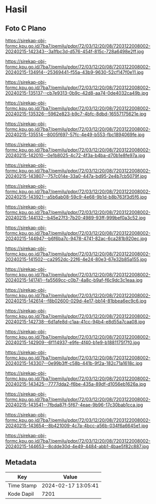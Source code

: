 # Hasil

## Foto C Plano

https://sirekap-obj-formc.kpu.go.id/7ba7/pemilu/pdpr/72/03/12/20/08/7203122008002-20240215-142343--3a1fbc3d-d576-454f-815c-728a6498e2ff.jpg

https://sirekap-obj-formc.kpu.go.id/7ba7/pemilu/pdpr/72/03/12/20/08/7203122008002-20240215-134914--25369441-f55a-43b9-9630-52cf147f0e11.jpg

https://sirekap-obj-formc.kpu.go.id/7ba7/pemilu/pdpr/72/03/12/20/08/7203122008002-20240215-135137--cb7e9313-0b9c-42d8-aa74-0de4032ca49b.jpg

https://sirekap-obj-formc.kpu.go.id/7ba7/pemilu/pdpr/72/03/12/20/08/7203122008002-20240215-135326--5962e823-b9c7-4bfc-8dbd-16557175621e.jpg

https://sirekap-obj-formc.kpu.go.id/7ba7/pemilu/pdpr/72/03/12/20/08/7203122008002-20240215-135514--8005f697-57fc-4e49-b553-fbc1894069fe.jpg

https://sirekap-obj-formc.kpu.go.id/7ba7/pemilu/pdpr/72/03/12/20/08/7203122008002-20240215-142010--0e1b8025-4c72-4f3a-b4ba-d70b1e8fe97a.jpg

https://sirekap-obj-formc.kpu.go.id/7ba7/pemilu/pdpr/72/03/12/20/08/7203122008002-20240215-143807--757c014e-33a0-447a-bd95-2e4b7cb5079f.jpg

https://sirekap-obj-formc.kpu.go.id/7ba7/pemilu/pdpr/72/03/12/20/08/7203122008002-20240215-143921--a5b6ab08-59c9-4e68-9b1d-b8b763f3d5f6.jpg

https://sirekap-obj-formc.kpu.go.id/7ba7/pemilu/pdpr/72/03/12/20/08/7203122008002-20240215-144132--b45e27f3-7b20-4989-93ff-999bef0a3c52.jpg

https://sirekap-obj-formc.kpu.go.id/7ba7/pemilu/pdpr/72/03/12/20/08/7203122008002-20240215-144947--b6f6ba7c-9478-4741-82ac-6ca281b920ec.jpg

https://sirekap-obj-formc.kpu.go.id/7ba7/pemilu/pdpr/72/03/12/20/08/7203122008002-20240215-141502--ca2952dc-22f6-4e24-80e3-67e32b85a155.jpg

https://sirekap-obj-formc.kpu.go.id/7ba7/pemilu/pdpr/72/03/12/20/08/7203122008002-20240215-141741--fa5569cc-c0b7-4a8c-b9af-f6c9dc3c1eaa.jpg

https://sirekap-obj-formc.kpu.go.id/7ba7/pemilu/pdpr/72/03/12/20/08/7203122008002-20240215-142614--f8b02600-029d-4e17-bb14-81bbea6ec9c6.jpg

https://sirekap-obj-formc.kpu.go.id/7ba7/pemilu/pdpr/72/03/12/20/08/7203122008002-20240215-142738--6d1afe8d-c1aa-41cc-94b4-e8d55a7caa08.jpg

https://sirekap-obj-formc.kpu.go.id/7ba7/pemilu/pdpr/72/03/12/20/08/7203122008002-20240215-142909--6f114937-e9fe-4f40-b1e9-b1881175f7f0.jpg

https://sirekap-obj-formc.kpu.go.id/7ba7/pemilu/pdpr/72/03/12/20/08/7203122008002-20240215-143307--0e99b3ff-c58b-441b-9f2a-182c71a1618c.jpg

https://sirekap-obj-formc.kpu.go.id/7ba7/pemilu/pdpr/72/03/12/20/08/7203122008002-20240215-143425--7777dda2-f6be-435a-89df-d1056eb1626a.jpg

https://sirekap-obj-formc.kpu.go.id/7ba7/pemilu/pdpr/72/03/12/20/08/7203122008002-20240215-143541--7fbda87f-5f67-4eae-9b96-17c30bab1cca.jpg

https://sirekap-obj-formc.kpu.go.id/7ba7/pemilu/pdpr/72/03/12/20/08/7203122008002-20240215-143654--8b421009-4c7a-4bcc-a56b-034f6a6645e1.jpg

https://sirekap-obj-formc.kpu.go.id/7ba7/pemilu/pdpr/72/03/12/20/08/7203122008002-20240215-144653--8cdde30d-4e49-4484-abb1-4bae5f82c887.jpg


## Metadata

| Key        | Value               |
| ---------- | ------------------- |
| Time Stamp | 2024-02-17 13:05:41 |
| Kode Dapil | 7201                |



